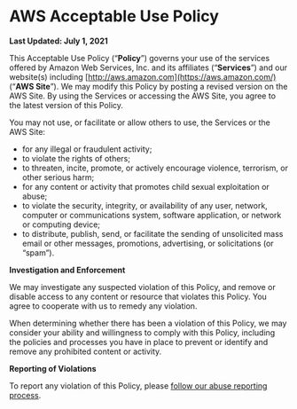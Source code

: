 AWS Acceptable Use Policy
=========================

**Last Updated: July 1, 2021**

This Acceptable Use Policy (“**Policy**”) governs your use of the services offered by Amazon Web Services, Inc. and its affiliates (“**Services**”) and our website(s) including [http://aws.amazon.com](https://aws.amazon.com/) (“**AWS Site**”). We may modify this Policy by posting a revised version on the AWS Site. By using the Services or accessing the AWS Site, you agree to the latest version of this Policy.

You may not use, or facilitate or allow others to use, the Services or the AWS Site:

* for any illegal or fraudulent activity;
* to violate the rights of others;
* to threaten, incite, promote, or actively encourage violence, terrorism, or other serious harm;
* for any content or activity that promotes child sexual exploitation or abuse;
* to violate the security, integrity, or availability of any user, network, computer or communications system, software application, or network or computing device;
* to distribute, publish, send, or facilitate the sending of unsolicited mass email or other messages, promotions, advertising, or solicitations (or “spam”).

**Investigation and Enforcement**

We may investigate any suspected violation of this Policy, and remove or disable access to any content or resource that violates this Policy. You agree to cooperate with us to remedy any violation.

When determining whether there has been a violation of this Policy, we may consider your ability and willingness to comply with this Policy, including the policies and processes you have in place to prevent or identify and remove any prohibited content or activity.

**Reporting of Violations**

To report any violation of this Policy, please [follow our abuse reporting process](https://support.aws.amazon.com/#/contacts/report-abuse).